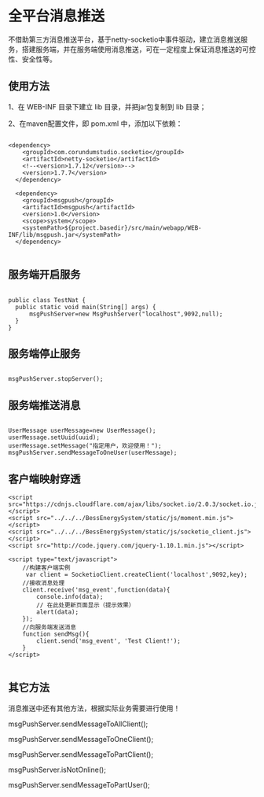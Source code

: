 # 全平台消息推送

不借助第三方消息推送平台，基于netty-socketio中事件驱动，建立消息推送服务，搭建服务端，并在服务端使用消息推送，可在一定程度上保证消息推送的可控性、安全性等。

## 使用方法

1、在 WEB-INF 目录下建立 lib 目录，并把jar包复制到 lib 目录；

2、在maven配置文件，即 pom.xml 中，添加以下依赖：
  
  ```
  
  <dependency>
      <groupId>com.corundumstudio.socketio</groupId>
      <artifactId>netty-socketio</artifactId>
      <!--<version>1.7.12</version>-->
      <version>1.7.7</version>
    </dependency>
    
    <dependency>
      <groupId>msgpush</groupId>
      <artifactId>msgpush</artifactId>
      <version>1.0</version>
      <scope>system</scope>
      <systemPath>${project.basedir}/src/main/webapp/WEB-INF/lib/msgpush.jar</systemPath>
    </dependency>
    
   ```
    
## 服务端开启服务

  ```
  
  public class TestNat {
    public static void main(String[] args) {
        msgPushServer=new MsgPushServer("localhost",9092,null);
    }
}
  
 ```
 
## 服务端停止服务

```

msgPushServer.stopServer();

```

## 服务端推送消息

```

UserMessage userMessage=new UserMessage();
userMessage.setUuid(uuid);
userMessage.setMessage("指定用户，欢迎使用！");
msgPushServer.sendMessageToOneUser(userMessage);

```

## 客户端映射穿透

```
<script src="https://cdnjs.cloudflare.com/ajax/libs/socket.io/2.0.3/socket.io.js"></script>
<script src="../../../BessEnergySystem/static/js/moment.min.js"></script>
<script src="../../../BessEnergySystem/static/js/socketio_client.js"></script>
<script src="http://code.jquery.com/jquery-1.10.1.min.js"></script>

<script type="text/javascript">
    //构建客户端实例
     var client = SocketioClient.createClient('localhost',9092,key);
    //接收消息处理
    client.receive('msg_event',function(data){
        console.info(data);
        // 在此处更新页面显示（提示效果）
        alert(data);
    });
    //向服务端发送消息
    function sendMsg(){
        client.send('msg_event', 'Test Client!');
    }
</script>


```



  
## 其它方法
消息推送中还有其他方法，根据实际业务需要进行使用！

msgPushServer.sendMessageToAllClient();

msgPushServer.sendMessageToOneClient();

msgPushServer.sendMessageToPartClient();

msgPushServer.isNotOnline();

msgPushServer.sendMessageToPartUser();

